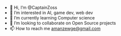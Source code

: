 - 👋 Hi, I’m @CaptainZoss
- 👀 I’m interested in AI, game dev, web dev
- 🌱 I’m currently learning Computer science
- 💞️ I’m looking to collaborate on Open Source projects
- 📫 How to reach me  amanzewge@gmail.com

<!---
CaptainZoss/CaptainZoss is a ✨ special ✨ repository because its `README.md` (this file) appears on your GitHub profile.
You can click the Preview link to take a look at your changes.
--->
